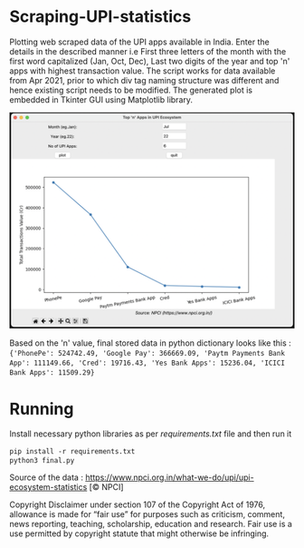 # Scraping-UPI-statistics

Plotting web scraped data of the UPI apps available in India. Enter the details in the described manner i.e First three letters of the month with the first word capitalized (Jan, Oct, Dec), Last two digits of the year and top 'n' apps with highest transaction value. The script works for data available from Apr 2021, prior to which div tag naming structure was different and hence existing script needs to be modified. The generated plot is embedded in Tkinter GUI using Matplotlib library.

![Screenshot](img.png)

Based on the 'n' value, final stored data in python dictionary looks like this :
`{'PhonePe': 524742.49, 'Google Pay': 366669.09, 'Paytm Payments Bank App': 111149.66, 'Cred': 19716.43, 'Yes Bank Apps': 15236.04, 'ICICI Bank Apps': 11509.29}`

# Running

Install necessary python libraries as per _requirements.txt_ file and then run it

```
pip install -r requirements.txt
python3 final.py
```

Source of the data : https://www.npci.org.in/what-we-do/upi/upi-ecosystem-statistics [© NPCI]

Copyright Disclaimer under section 107 of the Copyright Act of 1976, allowance is made for “fair use” for purposes such as criticism, comment, news reporting, teaching, scholarship, education and research. Fair use is a use permitted by copyright statute that might otherwise be infringing.
